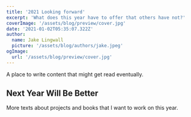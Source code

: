 ```yaml
---
title: '2021 Looking forward'
excerpt: 'What does this year have to offer that others have not?'
coverImage: '/assets/blog/preview/cover.jpg'
date: '2021-01-02T05:35:07.322Z'
author:
  name: Jake Lingwall
  picture: '/assets/blog/authors/jake.jpeg'
ogImage:
  url: '/assets/blog/preview/cover.jpg'
---
```


A place to write content that might get read eventually.

## Next Year Will Be Better

More texts about projects and books that I want to work on this year.
